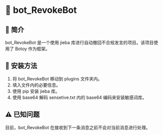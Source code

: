 # 🤖 bot_RevokeBot

## 📝 简介
bot_RevokeBot 是一个使用 jieba 库进行自动撤回不合规发言的项目。该项目使用了 Botoy 作为框架。

## 🔧 安装方法
1. 将 bot_RevokeBot 移动到 plugins 文件夹内。
2. 填入文件内的必要信息。
3. 使用 pip 安装 jieba 库。
4. 使用 base64 解码 sensetive.txt 内的 base64 编码来安装敏感词库。

## ⚠️ 已知问题
目前，bot_RevokeBot 在接收到下一条消息之前不会对当前消息进行处理。
